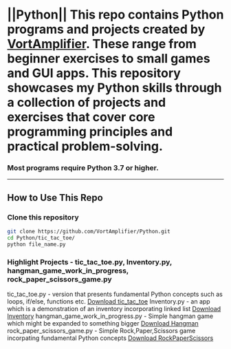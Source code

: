 # ||Python|| This repo contains Python programs and projects created by [VortAmplifier](https://github.com/VortAmplifier/Python). These range from beginner exercises to small games and GUI apps. This repository showcases my Python skills through a collection of projects and exercises that cover core programming principles and practical problem-solving.

### Most programs require Python 3.7 or higher.


---

## How to Use This Repo

### Clone this repository
```bash
git clone https://github.com/VortAmplifier/Python.git
cd Python/tic_tac_toe/
python file_name.py
```

### Highlight Projects - tic_tac_toe.py, Inventory.py, hangman_game_work_in_progress, rock_paper_scissors_game.py
tic_tac_toe.py - version that presents fundamental Python concepts such as loops, if/else, functions etc.
[Download tic_tac_toe](https://raw.githubusercontent.com/VortAmplifier/Python/main/tic_tac_toe.py)
Inventory.py - an app which is a demonstration of an inventory incorporating linked list
[Download Inventory](https://raw.githubusercontent.com/VortAmplifier/Python/refs/heads/main/Inventory.py)
hangman_game_work_in_progress.py - Simple hangman game which might be expanded to something bigger
[Download Hangman](https://raw.githubusercontent.com/VortAmplifier/Python/refs/heads/main/hangman_game_work_in_progress.py)
rock_paper_scissors_game.py - Simple Rock,Paper,Scissors game incorpating fundamental Python concepts
[Download RockPaperScissors](https://github.com/VortAmplifier/Python/blob/main/rock_paper_scissors_game.py)





